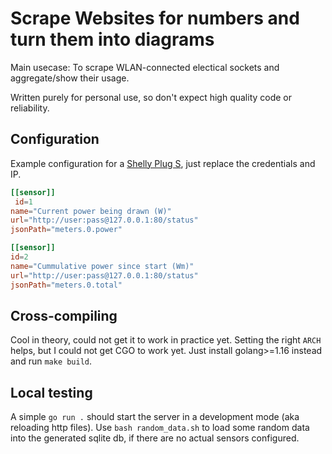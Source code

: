 # Scrape Websites for numbers and turn them into diagrams

Main usecase: To scrape WLAN-connected electical sockets and aggregate/show their usage.

Written purely for personal use, so don't expect high quality code or reliability.

## Configuration
Example configuration for a [Shelly Plug S](https://shelly-api-docs.shelly.cloud/gen1/#shelly-plug-plugs-status), just replace the credentials and IP.

```toml
[[sensor]]
 id=1
name="Current power being drawn (W)"
url="http://user:pass@127.0.0.1:80/status"
jsonPath="meters.0.power"

[[sensor]]
id=2
name="Cummulative power since start (Wm)"
url="http://user:pass@127.0.0.1:80/status"
jsonPath="meters.0.total"
```

## Cross-compiling
Cool in theory, could not get it to work in practice yet.
Setting the right `ARCH` helps, but I could not get CGO to work yet.
Just install golang>=1.16 instead and run `make build`.

## Local testing
A simple `go run .` should start the server in a development mode (aka reloading http files).
Use `bash random_data.sh` to load some random data into the generated sqlite db, if there are no actual sensors configured.

